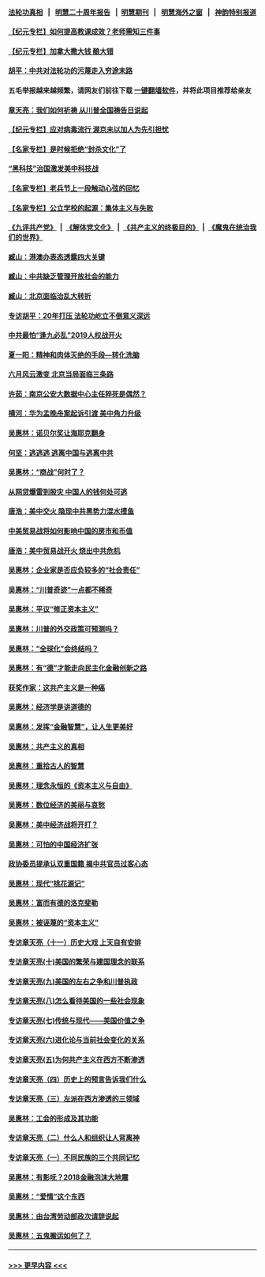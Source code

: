 #### [法轮功真相](https://github.com/gfw-breaker/truth/blob/master/README.md?t=0) &nbsp;&nbsp;|&nbsp;&nbsp; [明慧二十周年报告](https://github.com/gfw-breaker/mh-reports/blob/master/README.md?t=0) &nbsp;&nbsp;|&nbsp;&nbsp;[明慧期刊](https://github.com/gfw-breaker/mh-qikan) &nbsp;&nbsp;|&nbsp;&nbsp; [明慧海外之窗](https://github.com/gfw-breaker/mh-news/blob/master/README.md?t=0) &nbsp;&nbsp;|&nbsp;&nbsp; [神韵特别报道](https://github.com/gfw-breaker/mh-news/blob/master/shenyun.md?t=0)
#### [【纪元专栏】如何提高教课成效？老师需知三件事](../pages/nsc423/n12417848.md?t=06131351) 
#### [【纪元专栏】加拿大撒大钱 酿大错](../pages/nsc423/n12406564.md?t=06131351) 
#### [胡平：中共对法轮功的污蔑走入穷途末路](../pages/nsc423/n12266737.md?t=06131351) 
#### 五毛举报越来越频繁，请网友们前往下载 [一键翻墙软件](https://github.com/gfw-breaker/ssr-accounts)，并将此项目推荐给亲友
#### [章天亮：我们如何祈祷 从川普全国祷告日说起](../pages/nsc423/n11944627.md?t=06131351) 
#### [【纪元专栏】应对病毒流行 渥京未以加人为先引担忧](../pages/nsc423/n11875714.md?t=06131351) 
#### [【名家专栏】是时候拒绝“封杀文化”了](../pages/nsc423/n11814093.md?t=06131351) 
#### [“黑科技”治国激发美中科技战](../pages/nsc423/n11638056.md?t=06131351) 
#### [【名家专栏】老兵节上一段触动心弦的回忆](../pages/nsc423/n11646016.md?t=06131351) 
#### [【名家专栏】公立学校的起源：集体主义与失败](../pages/nsc423/n11601833.md?t=06131351) 
#### [《九评共产党》](https://github.com/begood0513/9ping.md/blob/master/README.md) &nbsp;|&nbsp; [《解体党文化》](../../../../jtdwh.md/blob/master/README.md)  &nbsp;|&nbsp; [《共产主义的终极目的》](../../../../gczydzjmd.md/blob/master/README.md) &nbsp;|&nbsp; [《魔鬼在统治我们的世界》](../../../../mgztzwmdsj.md/blob/master/README.md) 
#### [臧山：港澳办表态透露四大关键](../pages/nsc423/n11421628.md?t=06131351) 
#### [臧山：中共缺乏管理开放社会的能力](../pages/nsc423/n11407457.md?t=06131351) 
#### [臧山：北京面临治乱大转折](../pages/nsc423/n11406895.md?t=06131351) 
#### [专访胡平：20年打压 法轮功屹立不倒意义深远](../pages/nsc423/n11398800.md?t=06131351) 
#### [中共最怕“逢九必乱”2019人权战开火](../pages/nsc423/n11385248.md?t=06131351) 
#### [夏一阳：精神和肉体灭绝的手段—转化洗脑](../pages/nsc423/n11368250.md?t=06131351) 
#### [六月风云激变 北京当局面临三条路](../pages/nsc423/n11313668.md?t=06131351) 
#### [许茹：南京公安大数据中心主任猝死是偶然？](../pages/nsc423/n11064744.md?t=06131351) 
#### [横河：华为孟晚舟案起诉引渡 美中角力升级](../pages/nsc423/n11027230.md?t=06131351) 
#### [吴惠林：诺贝尔奖让海耶克翻身](../pages/nsc423/n10890049.md?t=06131351) 
#### [何坚：逃逃逃 逃离中国与逃离中共](../pages/nsc423/n10592891.md?t=06131351) 
#### [吴惠林：“商战”何时了？](../pages/nsc423/n10573558.md?t=06131351) 
#### [从网贷爆雷到股灾 中国人的钱何处可逃](../pages/nsc423/n10572800.md?t=06131351) 
#### [唐浩：美中交火 隐现中共黑势力混水摸鱼](../pages/nsc423/n10544040.md?t=06131351) 
#### [中美贸易战将如何影响中国的房市和币值](../pages/nsc423/n10543697.md?t=06131351) 
#### [唐浩：美中贸易战开火 烧出中共危机](../pages/nsc423/n10540126.md?t=06131351) 
#### [吴惠林：企业家是否应负较多的“社会责任”](../pages/nsc423/n10535022.md?t=06131351) 
#### [吴惠林：“川普奇迹”一点都不稀奇](../pages/nsc423/n10512808.md?t=06131351) 
#### [吴惠林：平议“修正资本主义”](../pages/nsc423/n10495724.md?t=06131351) 
#### [吴惠林：川普的外交政策可预测吗？](../pages/nsc423/n10462387.md?t=06131351) 
#### [吴惠林：“全球化”会终结吗？](../pages/nsc423/n10452838.md?t=06131351) 
#### [吴惠林：有“德”才能走向民主化金融创新之路](../pages/nsc423/n10432292.md?t=06131351) 
#### [获奖作家：这共产主义是一种癌](../pages/nsc423/n10431541.md?t=06131351) 
#### [吴惠林：经济学是讲道德的](../pages/nsc423/n10398014.md?t=06131351) 
#### [吴惠林：发挥“金融智慧”，让人生更美好](../pages/nsc423/n10375019.md?t=06131351) 
#### [吴惠林：共产主义的真相](../pages/nsc423/n10351394.md?t=06131351) 
#### [吴惠林：重拾古人的智慧](../pages/nsc423/n10337691.md?t=06131351) 
#### [吴惠林：理念永恒的《资本主义与自由》](../pages/nsc423/n10316274.md?t=06131351) 
#### [吴惠林：数位经济的美丽与哀愁](../pages/nsc423/n10292946.md?t=06131351) 
#### [吴惠林：美中经济战将开打？](../pages/nsc423/n10258825.md?t=06131351) 
#### [吴惠林：可怕的中国经济扩张](../pages/nsc423/n10219147.md?t=06131351) 
#### [政协委员提承认双重国籍 揭中共官员过客心态](../pages/nsc423/n10208809.md?t=06131351) 
#### [吴惠林：现代“桃花源记”](../pages/nsc423/n10185234.md?t=06131351) 
#### [吴惠林：富而有德的洛克斐勒](../pages/nsc423/n10142264.md?t=06131351) 
#### [吴惠林：被诬蔑的“资本主义”](../pages/nsc423/n10124816.md?t=06131351) 
#### [专访章天亮（十一）历史大戏 上天自有安排](../pages/nsc423/n10094905.md?t=06131351) 
#### [专访章天亮(十)美国的繁荣与建国理念的联系](../pages/nsc423/n10094899.md?t=06131351) 
#### [专访章天亮(九)美国的左右之争和川普执政](../pages/nsc423/n10094889.md?t=06131351) 
#### [专访章天亮(八)怎么看待美国的一些社会现象](../pages/nsc423/n10094857.md?t=06131351) 
#### [专访章天亮(七)传统与现代——美国价值之争](../pages/nsc423/n10093140.md?t=06131351) 
#### [专访章天亮(六)进化论与当前社会变化的关系](../pages/nsc423/n10092036.md?t=06131351) 
#### [专访章天亮(五)为何共产主义在西方不断渗透](../pages/nsc423/n10083620.md?t=06131351) 
#### [专访章天亮（四）历史上的预言告诉我们什么](../pages/nsc423/n10083606.md?t=06131351) 
#### [专访章天亮（三）左派在西方渗透的三领域](../pages/nsc423/n10081115.md?t=06131351) 
#### [吴惠林：工会的形成及其功能](../pages/nsc423/n10080633.md?t=06131351) 
#### [专访章天亮（二）什么人和组织让人背离神](../pages/nsc423/n10076637.md?t=06131351) 
#### [专访章天亮（一）不同民族的三个共同记忆](../pages/nsc423/n10074188.md?t=06131351) 
#### [吴惠林：有影呒？2018金融泡沫大地震](../pages/nsc423/n10040534.md?t=06131351) 
#### [吴惠林：“爱情”这个东西](../pages/nsc423/n10019423.md?t=06131351) 
#### [吴惠林：由台湾劳动部政次请辞说起](../pages/nsc423/n9979679.md?t=06131351) 
#### [吴惠林：五鬼搬运如何了？](../pages/nsc423/n9925338.md?t=06131351) 

----
#### [ >>> 更早内容 <<< ](../indexes/nsc423-earlier.md)
